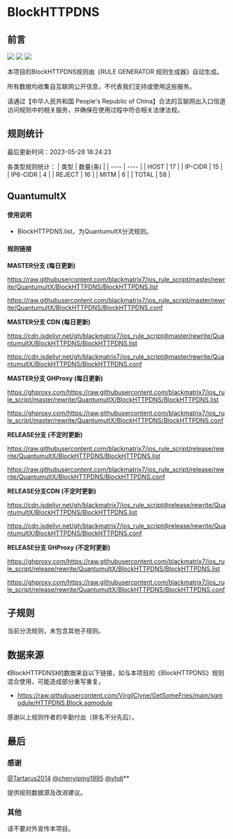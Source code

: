 # BlockHTTPDNS

## 前言

![](https://shields.io/badge/-移除重复规则-ff69b4) ![](https://shields.io/badge/-MITM--HOSTNAME合并-brightgreen) ![](https://shields.io/badge/-正则推导HOSTNAME-033da7) 

本项目的BlockHTTPDNS规则由《RULE GENERATOR 规则生成器》自动生成。

所有数据均收集自互联网公开信息，不代表我们支持或使用这些服务。

请通过【中华人民共和国 People's Republic of China】合法的互联网出入口信道访问规则中的相关服务，并确保在使用过程中符合相关法律法规。

## 规则统计

最后更新时间：2023-05-28 18:24:23

各类型规则统计：
| 类型 | 数量(条)  | 
| ---- | ----  |
| HOST | 17  | 
| IP-CIDR | 15  | 
| IP6-CIDR | 4  | 
| REJECT | 16  | 
| MITM | 6  | 
| TOTAL | 58  | 


## QuantumultX 

#### 使用说明
- BlockHTTPDNS.list，为QuantumultX分流规则。

#### 规则链接
**MASTER分支 (每日更新)**

https://raw.githubusercontent.com/blackmatrix7/ios_rule_script/master/rewrite/QuantumultX/BlockHTTPDNS/BlockHTTPDNS.list

https://raw.githubusercontent.com/blackmatrix7/ios_rule_script/master/rewrite/QuantumultX/BlockHTTPDNS/BlockHTTPDNS.conf

**MASTER分支 CDN (每日更新)**

https://cdn.jsdelivr.net/gh/blackmatrix7/ios_rule_script@master/rewrite/QuantumultX/BlockHTTPDNS/BlockHTTPDNS.list

https://cdn.jsdelivr.net/gh/blackmatrix7/ios_rule_script@master/rewrite/QuantumultX/BlockHTTPDNS/BlockHTTPDNS.conf

**MASTER分支 GHProxy (每日更新)**

https://ghproxy.com/https://raw.githubusercontent.com/blackmatrix7/ios_rule_script/master/rewrite/QuantumultX/BlockHTTPDNS/BlockHTTPDNS.list

https://ghproxy.com/https://raw.githubusercontent.com/blackmatrix7/ios_rule_script/master/rewrite/QuantumultX/BlockHTTPDNS/BlockHTTPDNS.conf

**RELEASE分支 (不定时更新)**

https://raw.githubusercontent.com/blackmatrix7/ios_rule_script/release/rewrite/QuantumultX/BlockHTTPDNS/BlockHTTPDNS.list

https://raw.githubusercontent.com/blackmatrix7/ios_rule_script/release/rewrite/QuantumultX/BlockHTTPDNS/BlockHTTPDNS.conf

**RELEASE分支CDN (不定时更新)**

https://cdn.jsdelivr.net/gh/blackmatrix7/ios_rule_script@release/rewrite/QuantumultX/BlockHTTPDNS/BlockHTTPDNS.list

https://cdn.jsdelivr.net/gh/blackmatrix7/ios_rule_script@release/rewrite/QuantumultX/BlockHTTPDNS/BlockHTTPDNS.conf

**RELEASE分支 GHProxy (不定时更新)**

https://ghproxy.com/https://raw.githubusercontent.com/blackmatrix7/ios_rule_script/release/rewrite/QuantumultX/BlockHTTPDNS/BlockHTTPDNS.list

https://ghproxy.com/https://raw.githubusercontent.com/blackmatrix7/ios_rule_script/release/rewrite/QuantumultX/BlockHTTPDNS/BlockHTTPDNS.conf

## 子规则

当前分流规则，未包含其他子规则。


## 数据来源

《BlockHTTPDNS》的数据来自以下链接，如与本项目的《BlockHTTPDNS》规则混合使用，可能造成部分重写重复。

- https://raw.githubusercontent.com/VirgilClyne/GetSomeFries/main/sgmodule/HTTPDNS.Block.sgmodule


感谢以上规则作者的辛勤付出（排名不分先后）。

## 最后

### 感谢

[@Tartarus2014](https://github.com/Tartarus2014)  [@chenyiping1995](https://github.com/chenyiping1995) [@vhdj](https://github.com/vhdj)**

提供规则数据源及改进建议。

### 其他

请不要对外宣传本项目。